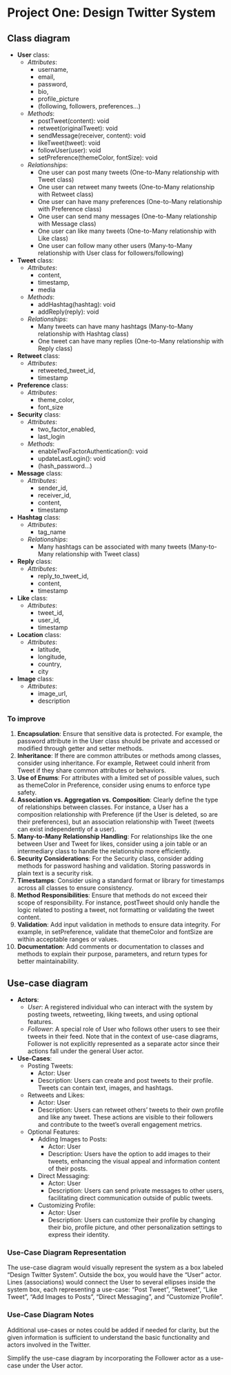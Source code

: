 # Project One: Design Twitter System

## Class diagram

- **User** class:
  - *Attributes*:
    - username,
    - email,
    - password,
    - bio,
    - profile_picture
    - (following, followers, preferences…)
  - *Methods*:
    - postTweet(content): void
    - retweet(originalTweet): void
    - sendMessage(receiver, content): void
    - likeTweet(tweet): void
    - followUser(user): void
    - setPreference(themeColor, fontSize): void
  - *Relationships*:
    - One user can post many tweets (One-to-Many relationship with Tweet class)
    - One user can retweet many tweets (One-to-Many relationship with Retweet class)
    - One user can have many preferences (One-to-Many relationship with Preference class)
    - One user can send many messages (One-to-Many relationship with Message class)
    - One user can like many tweets (One-to-Many relationship with Like class)
    - One user can follow many other users (Many-to-Many relationship with User class for followers/following)
- **Tweet** class:
  - *Attributes*:
    - content,
    - timestamp,
    - media
  - *Methods*:
    - addHashtag(hashtag): void
    - addReply(reply): void
  - *Relationships*:
    - Many tweets can have many hashtags (Many-to-Many relationship with Hashtag class)
    - One tweet can have many replies (One-to-Many relationship with Reply class)
- **Retweet** class:
  - *Attributes*:
    - retweeted_tweet_id,
    - timestamp
- **Preference** class:
  - *Attributes*:
    - theme_color,
    - font_size
- **Security** class:
  - *Attributes*:
    - two_factor_enabled,
    - last_login
  - *Methods*:
    - enableTwoFactorAuthentication(): void
    - updateLastLogin(): void
    - (hash_password…)
- **Message** class:
  - *Attributes*:
    - sender_id,
    - receiver_id,
    - content,
    - timestamp
- **Hashtag** class:
  - *Attributes*:
    - tag_name
  - *Relationships*:
    - Many hashtags can be associated with many tweets (Many-to-Many relationship with Tweet class)
- **Reply** class:
  - *Attributes*:
    - reply_to_tweet_id,
    - content,
    - timestamp
- **Like** class:
  - *Attributes*:
    - tweet_id,
    - user_id,
    - timestamp
- **Location** class:
  - *Attributes*:
    - latitude,
    - longitude,
    - country,
    - city
- **Image** class:
  - *Attributes*:
    - image_url,
    - description

### To improve

1. **Encapsulation**: Ensure that sensitive data is protected. For example, the password attribute in the User class should be private and accessed or modified through getter and setter methods.
2. **Inheritance**: If there are common attributes or methods among classes, consider using inheritance. For example, Retweet could inherit from Tweet if they share common attributes or behaviors.
3. **Use of Enums**: For attributes with a limited set of possible values, such as themeColor in Preference, consider using enums to enforce type safety.
4. **Association vs. Aggregation vs. Composition**: Clearly define the type of relationships between classes. For instance, a User has a composition relationship with Preference (if the User is deleted, so are their preferences), but an association relationship with Tweet (tweets can exist independently of a user).
5. **Many-to-Many Relationship Handling**: For relationships like the one between User and Tweet for likes, consider using a join table or an intermediary class to handle the relationship more efficiently.
6. **Security Considerations**: For the Security class, consider adding methods for password hashing and validation. Storing passwords in plain text is a security risk.
7. **Timestamps**: Consider using a standard format or library for timestamps across all classes to ensure consistency.
8. **Method Responsibilities**: Ensure that methods do not exceed their scope of responsibility. For instance, postTweet should only handle the logic related to posting a tweet, not formatting or validating the tweet content.
9. **Validation**: Add input validation in methods to ensure data integrity. For example, in setPreference, validate that themeColor and fontSize are within acceptable ranges or values.
10. **Documentation**: Add comments or documentation to classes and methods to explain their purpose, parameters, and return types for better maintainability.

## Use-case diagram

- **Actors**:
  - *User*: A registered individual who can interact with the system by posting tweets, retweeting, liking tweets, and using optional features.
  - *Follower*: A special role of User who follows other users to see their tweets in their feed. Note that in the context of use-case diagrams, Follower is not explicitly represented as a separate actor since their actions fall under the general User actor.
- **Use-Cases**:
  - Posting Tweets:
    - Actor: User
    - Description: Users can create and post tweets to their profile. Tweets can contain text, images, and hashtags.
  - Retweets and Likes:
    - Actor: User
    - Description: Users can retweet others’ tweets to their own profile and like any tweet. These actions are visible to their followers and contribute to the tweet’s overall engagement metrics.
  - Optional Features:
    - Adding Images to Posts:
      - Actor: User
      - Description: Users have the option to add images to their tweets, enhancing the visual appeal and information content of their posts.
    - Direct Messaging:
      - Actor: User
      - Description: Users can send private messages to other users, facilitating direct communication outside of public tweets.
    - Customizing Profile:
      - Actor: User
      - Description: Users can customize their profile by changing their bio, profile picture, and other personalization settings to express their identity.

### Use-Case Diagram Representation

The use-case diagram would visually represent the system as a box labeled “Design Twitter System”. Outside the box, you would have the “User” actor. Lines (associations) would connect the User to several ellipses inside the system box, each representing a use-case: “Post Tweet”, “Retweet”, “Like Tweet”, “Add Images to Posts”, “Direct Messaging”, and “Customize Profile”.

### Use-Case Diagram Notes

Additional use-cases or notes could be added if needed for clarity, but the given information is sufficient to understand the basic functionality and actors involved in the Twitter.

Simplify the use-case diagram by incorporating the Follower actor as a use-case under the User actor.